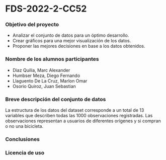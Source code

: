 # FDS-2022-2-CC52

### Objetivo del proyecto

- Analizar el conjunto de datos para un óptimo desarrollo. 
- Crear gráficos para una mejor visualización de los datos. 
- Proponer las mejores decisiones en base a los datos obtenidos.

### Nombre de los alumnos participantes

- Diaz Quilia, Marc Alexander
- Humbser Meza, Diego Fernando
- Llaguento De La Cruz, Marlon Omar
- Osorio Quiroz, Juan Sebastian

### Breve descripción del conjunto de datos

La estructura de los datos del dataset corresponde a un total de 13 variables que describen todas las 1000 observaciones registradas. Las observaciones representan a usuarios de diferentes orígenes y si compran o no una bicicleta.

### Conclusiones
### Licencia de uso
